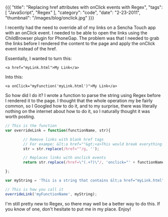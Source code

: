 {{{
    "title": "Replacing href attributes with onClick events with Regex",
    "tags": [ "JavaScript", "Regex" ],
    "category": "code",
    "date": "2-23-2011",
    "thumbnail": "/images/blog/onclick.jpg"
}}}

I recently had the need to override all of my links on a Sencha Touch app with an onClick event.  I needed to be able to open the links using the ChildBrowser plugin for PhoneGap.  The problem was that I needed to grab the links before I rendered the content to the page and apply the onClick event instead of the href.

Essentially, I wanted to turn this:

```html4strict
<a href="myLink.html">My Link</a>
```

Into this:

```html4strict
<a onClick="myFunction('myLink.html')">My Link</a>
```

So how did I do it?  I wrote a function to parse the string using Regex before I rendered it to the page.  I thought that the whole operation my be fairly common, so I Googled how to do it, and to my surprise, there was literally nothing on the internet about how to do it, so I naturally thought it was worth posting.

```javascript
// This is the function
var overrideLink = function(functionName, str){

        // Remove links with blank href tags
        // For exampe: &lt;a href=""&gt;<a>This would break everything!&lt;/a&gt;</a>
        str = str.replace(/href=""/g, '');

        // Replaces links with onclick events
        return str.replace(/href=\"(.+?)\"/, 'onclick="' + functionName + '(\'$1\');"');

};

var myString = 'This is a string that contains &lt;a href="myLink.html"&gt;My Link&lt;/a&gt; inside of it.';

// This is how you call it
overrideLink('myFunctionName', myString);

```

I'm still pretty new to Regex, so there may well be a better way to do this.  If you know of one, don't hesitate to put me in my place.  Enjoy!